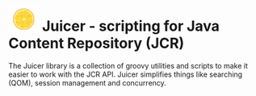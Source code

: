 # ![alt Juicer logo][logo] Juicer - scripting for Java Content Repository (JCR) 

The Juicer library is a collection of groovy utilities and scripts to make it easier to work with the JCR API. Juicer simplifies things
like searching (QOM), session management and concurrency.

[logo]: https://github.com/benfortuna/juicer/raw/master/etc/logo.png
